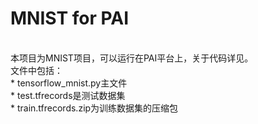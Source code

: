 # MNIST for PAI
<br>
本项目为MNIST项目，可以运行在PAI平台上，关于代码详见。
<br>
文件中包括：
<br>
* tensorflow_mnist.py主文件
<br>
* test.tfrecords是测试数据集
<br>
* train.tfrecords.zip为训练数据集的压缩包
<br>
